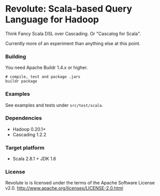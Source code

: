 Revolute: Scala-based Query Language for Hadoop
===============================================

Think Fancy Scala DSL over Cascading.  Or "Cascalog for Scala".

Currently more of an experiment than anything else at this point.

### Building ###

You need Apache Buildr 1.4.x or higher.

    # compile, test and package .jars
    buildr package

### Examples ###

See examples and tests under ```src/test/scala```.

### Dependencies ###

* Hadoop 0.20.1+
* Cascading 1.2.2

### Target platform ###

* Scala 2.8.1 + JDK 1.6

### License ###

Revolute is is licensed under the terms of the Apache Software License v2.0.
<http://www.apache.org/licenses/LICENSE-2.0.html>

